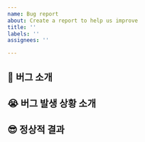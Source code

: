 ```yaml
---
name: Bug report
about: Create a report to help us improve
title: ''
labels: ''
assignees: ''

---
```


## 🐛 버그 소개

>  

## 😭 버그 발생 상황 소개

> 

##  😎 정상적 결과

>
